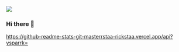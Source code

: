 <img src="https://capsule-render.vercel.app/api?type=wave&color=auto&height=300&section=header&text=@ysparrk&fontSize=90" />


### Hi there 👋

<!--
**ysparrk/ysparrk** is a ✨ _special_ ✨ repository because its `README.md` (this file) appears on your GitHub profile.

Here are some ideas to get you started:

- 🔭 I’m currently working on ...
- 🌱 I’m currently learning ...
- 👯 I’m looking to collaborate on ...
- 🤔 I’m looking for help with ...
- 💬 Ask me about ...
- 📫 How to reach me: ...
- 😄 Pronouns: ...
- ⚡ Fun fact: ...
-->

https://github-readme-stats-git-masterrstaa-rickstaa.vercel.app/api?ysparrk=


